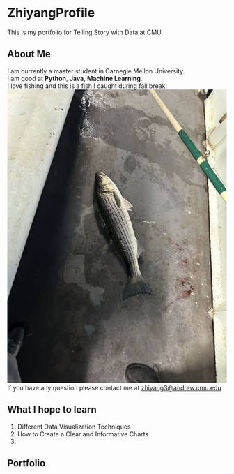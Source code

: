 # ZhiyangProfile
This is my portfolio for Telling Story with Data at CMU.
## About Me
I am currently a master student in Carnegie Mellon University.  
I am good at **Python**, **Java**, **Machine Learning**.  
I love fishing and this is a fish I caught during fall break:  
![My Fish Image](8b5b8b065dab558dc35ce6587694024.jpg)
If you have any question please contact me at [zhiyang3@andrew.cmu.edu](zhiyang3@andrew.cmu.edu)

## What I hope to learn 
1. Different Data Visualization Techniques
2. How to Create a Clear and Informative Charts
3. 

## Portfolio

